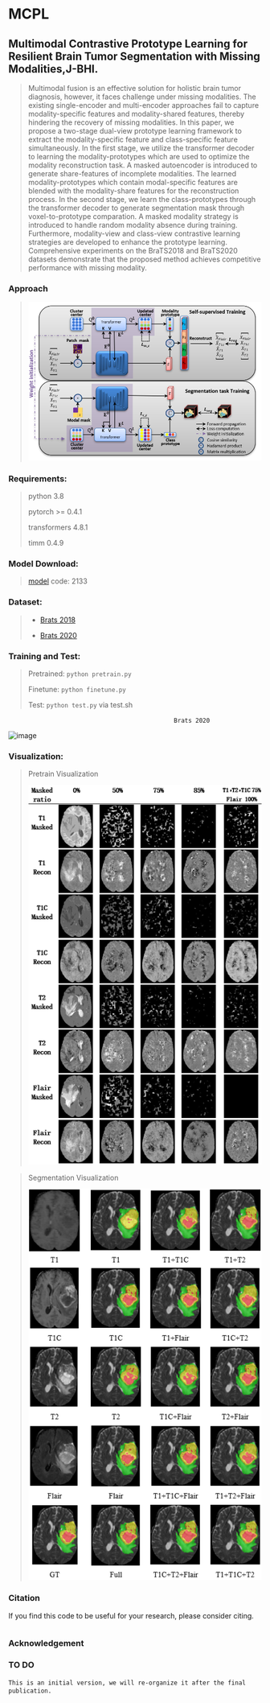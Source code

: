 # MCPL
## Multimodal Contrastive Prototype Learning for Resilient Brain Tumor Segmentation with Missing Modalities,J-BHI.

>Multimodal fusion is an effective solution for holistic brain tumor diagnosis, however, it faces challenge under missing modalities.
The existing single-encoder and multi-encoder approaches fail to capture modality-specific features and modality-shared features, thereby hindering the recovery of missing modalities. 
In this paper, we propose a two-stage dual-view prototype learning framework to extract the modality-specific feature and class-specific feature simultaneously. 
In the first stage, we utilize the transformer decoder to learning the modality-prototypes which are used to optimize the modality reconstruction task. 
A masked autoencoder is introduced to generate share-features of incomplete modalities. 
The learned modality-prototypes which contain modal-specific features are blended with the modality-share features for the reconstruction process. 
In the second stage, we learn the class-prototypes through the transformer decoder to generate segmentation mask through voxel-to-prototype comparation.
A masked modality strategy is introduced to handle random modality absence during training. 
Furthermore, modality-view and class-view contrastive learning strategies are developed to enhance the prototype learning. 
Comprehensive experiments on the BraTS2018 and BraTS2020 datasets demonstrate that the proposed method achieves competitive performance with missing modality.

### Approach
><img src="img1.png" width="600">


### Requirements:
> python 3.8
> 
> pytorch >= 0.4.1
> 
> transformers 4.8.1
> 
> timm 0.4.9

### Model Download:
> <a href="https://pan.baidu.com/s/1PZTVbzIoXzloEXTTJlo4Ng"> model</a>
     code: 2133
### Dataset: 
> * <a href="https://www.kaggle.com/datasets/sanglequang/brats2018"> Brats 2018</a>
>
> * <a href="https://www.kaggle.com/datasets/awsaf49/brats2020-training-data?resource=download"> Brats 2020</a>


### Training and Test:
>Pretrained:  `python pretrain.py`
> 
>Finetune: `python finetune.py`
> 
> Test: `python test.py` via test.sh
>
>
                                                  Brats 2020
<img width="865" height="271" alt="image" src="https://github.com/user-attachments/assets/fc641d52-ce41-481d-bc32-5312c8db662a" />

### Visualization:
>Pretrain Visualization
>
><img src="img2.png" width="600">

>Segmentation Visualization
>
><img src="img3.png" width="600">



### Citation
If you find this code to be useful for your research, please consider citing.
<pre>
</pre>

### Acknowledgement
>
> 
### TO DO
    This is an initial version, we will re-organize it after the final publication. 

